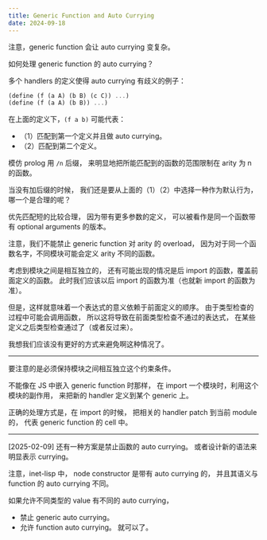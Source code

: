 ```yaml
---
title: Generic Function and Auto Currying
date: 2024-09-18
---
```


注意，generic function 会让 auto currying 变复杂。

如何处理 generic function 的 auto currying？

多个 handlers 的定义使得 auto currying 有歧义的例子：

```scheme
(define (f (a A) (b B) (c C)) ...)
(define (f (a A) (b B)) ...)
```

在上面的定义下，`(f a b)` 可能代表：

- （1）匹配到第一个定义并且做 auto currying。
- （2）匹配到第二个定义。

模仿 prolog 用 `/n` 后缀，
来明显地把所能匹配到的函数的范围限制在 arity 为 n 的函数。

当没有加后缀的时候，
我们还是要从上面的（1）（2）中选择一种作为默认行为，
哪一个是合理的呢？

优先匹配短的比较合理，
因为带有更多参数的定义，
可以被看作是同一个函数带有 optional arguments 的版本。

注意，我们不能禁止 generic function 对 arity 的 overload，
因为对于同一个函数名字，不同模块可能会定义 arity 不同的函数。

考虑到模块之间是相互独立的，
还有可能出现的情况是后 import 的函数，覆盖前面定义的函数。
此时我们应该以后 import 的函数为准（也就新 import 的函数为准）。

但是，这样就意味着一个表达式的意义依赖于前面定义的顺序。
由于类型检查的过程中可能会调用函数，
所以这将导致在前面类型检查不通过的表达式，
在某些定义之后类型检查通过了（或者反过来）。

我想我们应该没有更好的方式来避免啊这种情况了。

------

要注意的是必须保持模块之间相互独立这个约束条件。

不能像在 JS 中嵌入 generic function 时那样，
在 import 一个模块时，利用这个模块的副作用，
来把新的 handler 定义到某个 generic 上。

正确的处理方式是，在 import 的时候，
把相关的 handler patch 到当前 module 的，
代表 generic function 的 cell 中。

------

[2025-02-09] 还有一种方案是禁止函数的 auto currying。
或者设计新的语法来明显表示 currying。

注意，inet-lisp 中，
node constructor 是带有 auto currying 的，
并且其语义与 function 的 auto currying 不同。

如果允许不同类型的 value 有不同的 auto currying，
- 禁止 generic auto currying。
- 允许 function auto currying。
就可以了。
